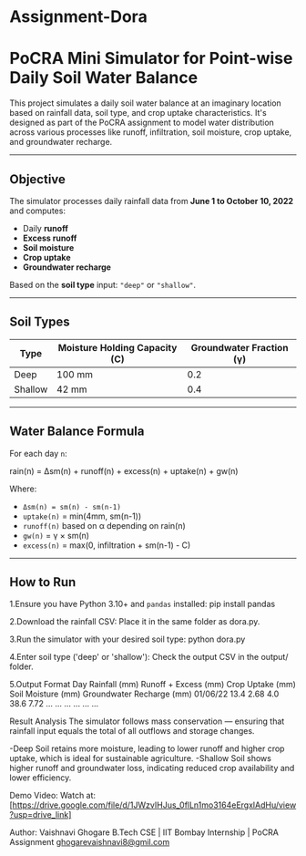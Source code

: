 # Assignment-Dora
# PoCRA Mini Simulator for Point-wise Daily Soil Water Balance

This project simulates a daily soil water balance at an imaginary location based on rainfall data, soil type, and crop uptake characteristics. It's designed as part of the PoCRA assignment to model water distribution across various processes like runoff, infiltration, soil moisture, crop uptake, and groundwater recharge.

---

## Objective

The simulator processes daily rainfall data from **June 1 to October 10, 2022** and computes:

- Daily **runoff**
- **Excess runoff**
- **Soil moisture**
- **Crop uptake**
- **Groundwater recharge**

Based on the **soil type** input: `"deep"` or `"shallow"`.

---


## Soil Types

| Type     | Moisture Holding Capacity (C) | Groundwater Fraction (γ) |
|----------|-------------------------------|---------------------------|
| Deep     | 100 mm                        | 0.2                       |
| Shallow  | 42 mm                         | 0.4                       |

---

## Water Balance Formula

For each day `n`:

rain(n) = Δsm(n) + runoff(n) + excess(n) + uptake(n) + gw(n)



Where:

- `Δsm(n) = sm(n) - sm(n-1)`
- `uptake(n)` = min(4mm, sm(n-1))
- `runoff(n)` based on α depending on rain(n)
- `gw(n)` = γ × sm(n)
- `excess(n)` = max(0, infiltration + sm(n-1) - C)

---

##  How to Run

1.Ensure you have Python 3.10+ and `pandas` installed:
   pip install pandas

2.Download the rainfall CSV:
Place it in the same folder as dora.py.

3.Run the simulator with your desired soil type:
python dora.py

4.Enter soil type ('deep' or 'shallow'):
Check the output CSV in the output/ folder.

5.Output Format
Day	Rainfall (mm)	Runoff + Excess (mm)	Crop Uptake (mm)	Soil Moisture (mm)	Groundwater Recharge (mm)
01/06/22	13.4	2.68	4.0	38.6	7.72
...	...	...	...	...	...


Result Analysis
The simulator follows mass conservation — ensuring that rainfall input equals the total of all outflows and storage changes.

-Deep Soil retains more moisture, leading to lower runoff and higher crop uptake, which is ideal for sustainable agriculture.
-Shallow Soil shows higher runoff and groundwater loss, indicating reduced crop availability and lower efficiency.

Demo Video:
Watch at: [https://drive.google.com/file/d/1JWzvIHJus_0flLn1mo3164eErgxlAdHu/view?usp=drive_link]


Author:
Vaishnavi Ghogare
B.Tech CSE | IIT Bombay Internship | PoCRA Assignment
ghogarevaishnavi8@gmil.com

